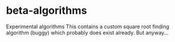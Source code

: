 # beta-algorithms
Experimental algorithms
This contains a custom square root finding algorithm (buggy) which probably does exist already. But anyway...
